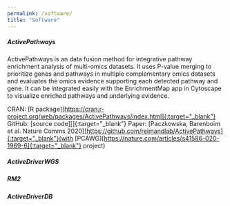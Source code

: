 ```yaml
---
permalink: /software/
title: "Software"
---
```


##### ActivePathways

ActivePathways is an data fusion method for integrative pathway enrichment analysis of multi-omics datasets. It uses P-value merging to prioritize genes and pathways in multiple complementary omics datasets and evaluates the omics evidence supporting each detected pathway and gene. It can be integrated easily with the EnrichmentMap app in Cytoscape to visualize enriched pathways and underlying evidence. 

CRAN: [R package][https://cran.r-project.org/web/packages/ActivePathways/index.html]{:target="_blank"}
GitHub: [source code][]{:target="_blank"}
Paper: [Paczkowska, Barenboim et al. Nature Comms 2020][https://github.com/reimandlab/ActivePathways]{:target="_blank"}(with [PCAWG][https://nature.com/articles/s41586-020-1969-6]{:target="_blank"} project)

##### ActiveDriverWGS

##### RM2

##### ActiveDriverDB